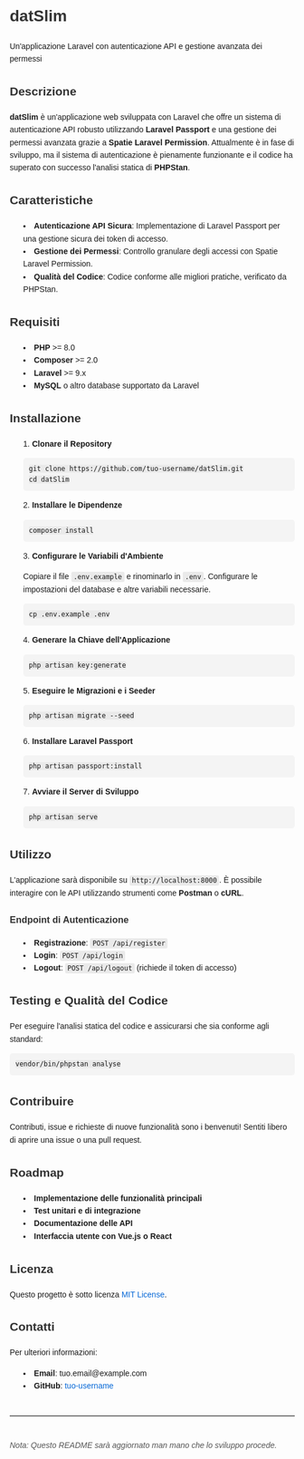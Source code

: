 <!DOCTYPE html>
<html lang="it">
<head>
    <meta charset="UTF-8">
    <title>datSlim - Un'applicazione Laravel con autenticazione API</title>
    <style>
        body {
            font-family: Arial, sans-serif;
            line-height: 1.6;
            margin: 20px;
        }
        h1, h2, h3 {
            color: #333;
        }
        pre {
            background: #f4f4f4;
            padding: 10px;
            border-radius: 5px;
            overflow-x: auto;
        }
        code {
            background: #eaeaea;
            padding: 2px 4px;
            border-radius: 3px;
            font-family: monospace;
        }
        ul {
            list-style: disc inside;
        }
        ol {
            list-style: decimal inside;
        }
        a {
            color: #0366d6;
            text-decoration: none;
        }
        a:hover {
            text-decoration: underline;
        }
        hr {
            border: none;
            border-top: 1px solid #ccc;
            margin: 40px 0;
        }
        em {
            color: #555;
        }
    </style>
</head>
<body>

<h1>datSlim</h1>
<p>Un'applicazione Laravel con autenticazione API e gestione avanzata dei permessi</p>

<h2>Descrizione</h2>
<p><strong>datSlim</strong> è un'applicazione web sviluppata con Laravel che offre un sistema di autenticazione API robusto utilizzando <strong>Laravel Passport</strong> e una gestione dei permessi avanzata grazie a <strong>Spatie Laravel Permission</strong>. Attualmente è in fase di sviluppo, ma il sistema di autenticazione è pienamente funzionante e il codice ha superato con successo l'analisi statica di <strong>PHPStan</strong>.</p>

<h2>Caratteristiche</h2>
<ul>
    <li><strong>Autenticazione API Sicura</strong>: Implementazione di Laravel Passport per una gestione sicura dei token di accesso.</li>
    <li><strong>Gestione dei Permessi</strong>: Controllo granulare degli accessi con Spatie Laravel Permission.</li>
    <li><strong>Qualità del Codice</strong>: Codice conforme alle migliori pratiche, verificato da PHPStan.</li>
</ul>

<h2>Requisiti</h2>
<ul>
    <li><strong>PHP</strong> &gt;= 8.0</li>
    <li><strong>Composer</strong> &gt;= 2.0</li>
    <li><strong>Laravel</strong> &gt;= 9.x</li>
    <li><strong>MySQL</strong> o altro database supportato da Laravel</li>
</ul>

<h2>Installazione</h2>
<ol>
    <li>
        <strong>Clonare il Repository</strong>
        <pre><code>git clone https://github.com/tuo-username/datSlim.git
cd datSlim</code></pre>
    </li>
    <li>
        <strong>Installare le Dipendenze</strong>
        <pre><code>composer install</code></pre>
    </li>
    <li>
        <strong>Configurare le Variabili d'Ambiente</strong>
        <p>Copiare il file <code>.env.example</code> e rinominarlo in <code>.env</code>. Configurare le impostazioni del database e altre variabili necessarie.</p>
        <pre><code>cp .env.example .env</code></pre>
    </li>
    <li>
        <strong>Generare la Chiave dell'Applicazione</strong>
        <pre><code>php artisan key:generate</code></pre>
    </li>
    <li>
        <strong>Eseguire le Migrazioni e i Seeder</strong>
        <pre><code>php artisan migrate --seed</code></pre>
    </li>
    <li>
        <strong>Installare Laravel Passport</strong>
        <pre><code>php artisan passport:install</code></pre>
    </li>
    <li>
        <strong>Avviare il Server di Sviluppo</strong>
        <pre><code>php artisan serve</code></pre>
    </li>
</ol>

<h2>Utilizzo</h2>
<p>L'applicazione sarà disponibile su <code>http://localhost:8000</code>. È possibile interagire con le API utilizzando strumenti come <strong>Postman</strong> o <strong>cURL</strong>.</p>

<h3>Endpoint di Autenticazione</h3>
<ul>
    <li><strong>Registrazione</strong>: <code>POST /api/register</code></li>
    <li><strong>Login</strong>: <code>POST /api/login</code></li>
    <li><strong>Logout</strong>: <code>POST /api/logout</code> (richiede il token di accesso)</li>
</ul>

<h2>Testing e Qualità del Codice</h2>
<p>Per eseguire l'analisi statica del codice e assicurarsi che sia conforme agli standard:</p>
<pre><code>vendor/bin/phpstan analyse</code></pre>

<h2>Contribuire</h2>
<p>Contributi, issue e richieste di nuove funzionalità sono i benvenuti! Sentiti libero di aprire una issue o una pull request.</p>

<h2>Roadmap</h2>
<ul>
    <li><strong>Implementazione delle funzionalità principali</strong></li>
    <li><strong>Test unitari e di integrazione</strong></li>
    <li><strong>Documentazione delle API</strong></li>
    <li><strong>Interfaccia utente con Vue.js o React</strong></li>
</ul>

<h2>Licenza</h2>
<p>Questo progetto è sotto licenza <a href="LICENSE">MIT License</a>.</p>

<h2>Contatti</h2>
<p>Per ulteriori informazioni:</p>
<ul>
    <li><strong>Email</strong>: tuo.email@example.com</li>
    <li><strong>GitHub</strong>: <a href="https://github.com/tuo-username">tuo-username</a></li>
</ul>

<hr>

<p><em>Nota: Questo README sarà aggiornato man mano che lo sviluppo procede.</em></p>

</body>
</html>